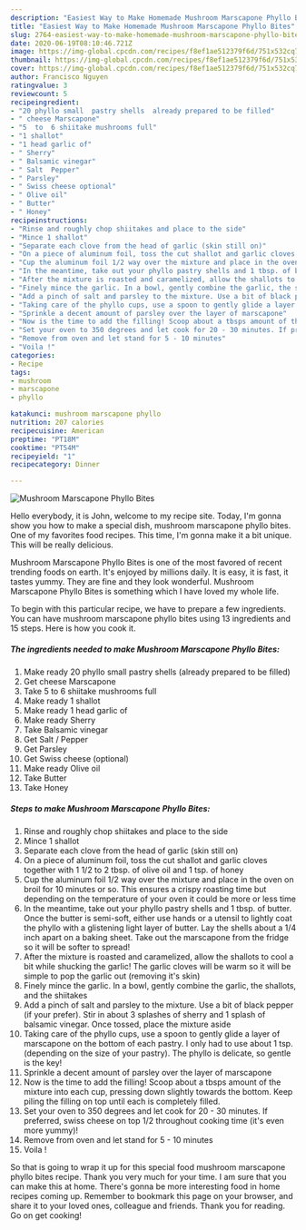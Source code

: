 ```yaml
---
description: "Easiest Way to Make Homemade Mushroom Marscapone Phyllo Bites"
title: "Easiest Way to Make Homemade Mushroom Marscapone Phyllo Bites"
slug: 2764-easiest-way-to-make-homemade-mushroom-marscapone-phyllo-bites
date: 2020-06-19T08:10:46.721Z
image: https://img-global.cpcdn.com/recipes/f8ef1ae512379f6d/751x532cq70/mushroom-marscapone-phyllo-bites-recipe-main-photo.jpg
thumbnail: https://img-global.cpcdn.com/recipes/f8ef1ae512379f6d/751x532cq70/mushroom-marscapone-phyllo-bites-recipe-main-photo.jpg
cover: https://img-global.cpcdn.com/recipes/f8ef1ae512379f6d/751x532cq70/mushroom-marscapone-phyllo-bites-recipe-main-photo.jpg
author: Francisco Nguyen
ratingvalue: 3
reviewcount: 5
recipeingredient:
- "20 phyllo small  pastry shells  already prepared to be filled"
- " cheese Marscapone"
- "5  to  6 shiitake mushrooms full"
- "1 shallot"
- "1 head garlic of"
- " Sherry"
- " Balsamic vinegar"
- " Salt  Pepper"
- " Parsley"
- " Swiss cheese optional"
- " Olive oil"
- " Butter"
- " Honey"
recipeinstructions:
- "Rinse and roughly chop shiitakes and place to the side"
- "Mince 1 shallot"
- "Separate each clove from the head of garlic (skin still on)"
- "On a piece of aluminum foil, toss the cut shallot and garlic cloves together with 1 1/2 to 2 tbsp. of olive oil and 1 tsp. of honey"
- "Cup the aluminum foil 1/2 way over the mixture and place in the oven on broil for 10 minutes or so. This ensures a crispy roasting time but depending on the temperature of your oven it could be more or less time"
- "In the meantime, take out your phyllo pastry shells and 1 tbsp. of butter. Once the butter is semi-soft, either use hands or a utensil to lightly coat the phyllo with a glistening light layer of butter. Lay the shells about a 1/4 inch apart on a baking sheet. Take out the marscapone from the fridge so it will be softer to spread!"
- "After the mixture is roasted and caramelized, allow the shallots to cool a bit while shucking the garlic! The garlic cloves will be warm so it will be simple to pop the garlic out (removing it&#39;s skin)"
- "Finely mince the garlic. In a bowl, gently combine the garlic, the shallots, and the shiitakes"
- "Add a pinch of salt and parsley to the mixture. Use a bit of black pepper (if your prefer). Stir in about 3 splashes of sherry and 1 splash of balsamic vinegar. Once tossed, place the mixture aside"
- "Taking care of the phyllo cups, use a spoon to gently glide a layer of marscapone on the bottom of each pastry. I only had to use about 1 tsp. (depending on the size of your pastry). The phyllo is delicate, so gentle is the key!"
- "Sprinkle a decent amount of parsley over the layer of marscapone"
- "Now is the time to add the filling! Scoop about a tbsps amount of the mixture into each cup, pressing down slightly towards the bottom. Keep piling the filling on top until each is completely filled."
- "Set your oven to 350 degrees and let cook for 20 - 30 minutes. If preferred, swiss cheese on top 1/2 throughout cooking time (it&#39;s even more yummy)!"
- "Remove from oven and let stand for 5 - 10 minutes"
- "Voila !"
categories:
- Recipe
tags:
- mushroom
- marscapone
- phyllo

katakunci: mushroom marscapone phyllo 
nutrition: 207 calories
recipecuisine: American
preptime: "PT18M"
cooktime: "PT54M"
recipeyield: "1"
recipecategory: Dinner

---
```



![Mushroom Marscapone Phyllo Bites](https://img-global.cpcdn.com/recipes/f8ef1ae512379f6d/751x532cq70/mushroom-marscapone-phyllo-bites-recipe-main-photo.jpg)

Hello everybody, it is John, welcome to my recipe site. Today, I'm gonna show you how to make a special dish, mushroom marscapone phyllo bites. One of my favorites food recipes. This time, I'm gonna make it a bit unique. This will be really delicious.



Mushroom Marscapone Phyllo Bites is one of the most favored of recent trending foods on earth. It's enjoyed by millions daily. It is easy, it is fast, it tastes yummy. They are fine and they look wonderful. Mushroom Marscapone Phyllo Bites is something which I have loved my whole life.


To begin with this particular recipe, we have to prepare a few ingredients. You can have mushroom marscapone phyllo bites using 13 ingredients and 15 steps. Here is how you cook it.

<!--inarticleads1-->

##### The ingredients needed to make Mushroom Marscapone Phyllo Bites:

1. Make ready 20 phyllo small  pastry shells  (already prepared to be filled)
1. Get  cheese Marscapone
1. Take 5  to  6 shiitake mushrooms full
1. Make ready 1 shallot
1. Make ready 1 head garlic of
1. Make ready  Sherry
1. Take  Balsamic vinegar
1. Get  Salt / Pepper
1. Get  Parsley
1. Get  Swiss cheese (optional)
1. Make ready  Olive oil
1. Take  Butter
1. Take  Honey




<!--inarticleads2-->

##### Steps to make Mushroom Marscapone Phyllo Bites:

1. Rinse and roughly chop shiitakes and place to the side
1. Mince 1 shallot
1. Separate each clove from the head of garlic (skin still on)
1. On a piece of aluminum foil, toss the cut shallot and garlic cloves together with 1 1/2 to 2 tbsp. of olive oil and 1 tsp. of honey
1. Cup the aluminum foil 1/2 way over the mixture and place in the oven on broil for 10 minutes or so. This ensures a crispy roasting time but depending on the temperature of your oven it could be more or less time
1. In the meantime, take out your phyllo pastry shells and 1 tbsp. of butter. Once the butter is semi-soft, either use hands or a utensil to lightly coat the phyllo with a glistening light layer of butter. Lay the shells about a 1/4 inch apart on a baking sheet. Take out the marscapone from the fridge so it will be softer to spread!
1. After the mixture is roasted and caramelized, allow the shallots to cool a bit while shucking the garlic! The garlic cloves will be warm so it will be simple to pop the garlic out (removing it&#39;s skin)
1. Finely mince the garlic. In a bowl, gently combine the garlic, the shallots, and the shiitakes
1. Add a pinch of salt and parsley to the mixture. Use a bit of black pepper (if your prefer). Stir in about 3 splashes of sherry and 1 splash of balsamic vinegar. Once tossed, place the mixture aside
1. Taking care of the phyllo cups, use a spoon to gently glide a layer of marscapone on the bottom of each pastry. I only had to use about 1 tsp. (depending on the size of your pastry). The phyllo is delicate, so gentle is the key!
1. Sprinkle a decent amount of parsley over the layer of marscapone
1. Now is the time to add the filling! Scoop about a tbsps amount of the mixture into each cup, pressing down slightly towards the bottom. Keep piling the filling on top until each is completely filled.
1. Set your oven to 350 degrees and let cook for 20 - 30 minutes. If preferred, swiss cheese on top 1/2 throughout cooking time (it&#39;s even more yummy)!
1. Remove from oven and let stand for 5 - 10 minutes
1. Voila !




So that is going to wrap it up for this special food mushroom marscapone phyllo bites recipe. Thank you very much for your time. I am sure that you can make this at home. There's gonna be more interesting food in home recipes coming up. Remember to bookmark this page on your browser, and share it to your loved ones, colleague and friends. Thank you for reading. Go on get cooking!
